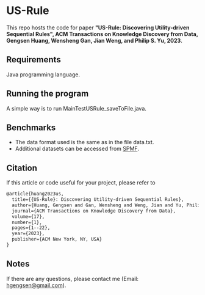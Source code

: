 # US-Rule
This repo hosts the code for paper **"US-Rule: Discovering Utility-driven Sequential Rules", ACM Transactions on Knowledge Discovery from Data, Gengsen Huang, Wensheng Gan, Jian Weng, and Philip S. Yu, 2023**.


## Requirements
Java programming language.

## Running the program
A simple way is to run MainTestUSRule_saveToFile.java.

## Benchmarks
- The data format used is the same as in the file data.txt.
- Additional datasets can be accessed from [SPMF](http://www.philippe-fournier-viger.com/spmf/index.php?link=datasets.php).

## Citation
If this article or code useful for your project, please refer to
```xml
@article{huang2023us,
  title={{US-Rule}: Discovering Utility-driven Sequential Rules},
  author={Huang, Gengsen and Gan, Wensheng and Weng, Jian and Yu, Philip S},
  journal={ACM Transactions on Knowledge Discovery from Data},
  volume={17},
  number={1},
  pages={1--22},
  year={2023},
  publisher={ACM New York, NY, USA}
}

```


## Notes
If there are any questions, please contact me (Email: hgengsen@gmail.com).
